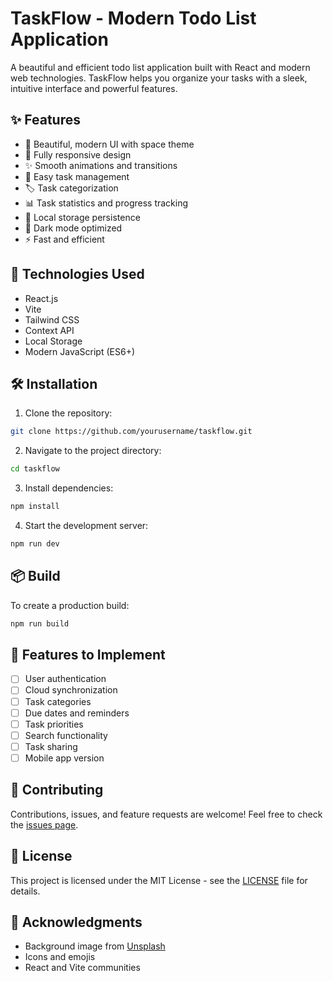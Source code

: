 # TaskFlow - Modern Todo List Application

A beautiful and efficient todo list application built with React and modern web technologies. TaskFlow helps you organize your tasks with a sleek, intuitive interface and powerful features.


## ✨ Features

- 🎨 Beautiful, modern UI with space theme
- 📱 Fully responsive design
- ✨ Smooth animations and transitions
- 📝 Easy task management
- 🏷️ Task categorization
- 📊 Task statistics and progress tracking
- 💾 Local storage persistence
- 🌙 Dark mode optimized
- ⚡ Fast and efficient

## 🚀 Technologies Used

- React.js
- Vite
- Tailwind CSS
- Context API
- Local Storage
- Modern JavaScript (ES6+)

## 🛠️ Installation

1. Clone the repository:
```bash
git clone https://github.com/yourusername/taskflow.git
```

2. Navigate to the project directory:
```bash
cd taskflow
```

3. Install dependencies:
```bash
npm install
```

4. Start the development server:
```bash
npm run dev
```

## 📦 Build

To create a production build:

```bash
npm run build
```

## 🎯 Features to Implement

- [ ] User authentication
- [ ] Cloud synchronization
- [ ] Task categories
- [ ] Due dates and reminders
- [ ] Task priorities
- [ ] Search functionality
- [ ] Task sharing
- [ ] Mobile app version

## 🤝 Contributing

Contributions, issues, and feature requests are welcome! Feel free to check the [issues page](https://github.com/yourusername/taskflow/issues).

## 📝 License

This project is licensed under the MIT License - see the [LICENSE](LICENSE) file for details.

## 👏 Acknowledgments

- Background image from [Unsplash](https://unsplash.com)
- Icons and emojis
- React and Vite communities

